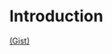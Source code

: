 Introduction
======

 [ (Gist) ](https://gist.github.com/ttakkku/9677f9f4bdcbfab36923676cabe4a1a7)
 
